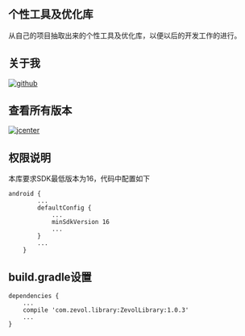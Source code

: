 ## 个性工具及优化库

从自己的项目抽取出来的个性工具及优化库，以便以后的开发工作的进行。


## 关于我
[![github](https://img.shields.io/badge/GitHub-SilentHi-green.svg)](https://github.com/SilentHi)


## 查看所有版本
[![jcenter](https://img.shields.io/badge/Jcenter-Latest%20Release-orange.svg)](https://jcenter.bintray.com/com/zevol/library//ZevolLibrary/)


## 权限说明

本库要求SDK最低版本为16，代码中配置如下
```
android {
        ...
        defaultConfig {
            ...
            minSdkVersion 16
            ...
        }
        ...
    }
```


## build.gradle设置
```
dependencies {
    ...
    compile 'com.zevol.library:ZevolLibrary:1.0.3'
    ...
}
```